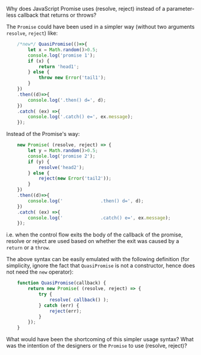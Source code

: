 
Why does JavaScript Promise uses (resolve, reject) instead of a parameter-less callback that returns or throws?

The `Promise` could have been used in a simpler way (without two arguments `resolve`, `reject`) like:
```javascript
    /*new*/ QuasiPromise(()=>{
        let x = Math.random()>0.5;
        console.log('promise 1');
        if (x) {
            return 'head1';
        } else {
            throw new Error('tail1');
        }
    })
    .then((d)=>{
        console.log('.then() d=', d);
    })
    .catch( (ex) =>{
        console.log('.catch() e=', ex.message);
    });
```
Instead of the Promise's way:
```javascript
    new Promise( (resolve, reject) => {
        let y = Math.random()>0.5;
        console.log('promise 2');
        if (y) {
            resolve('head2');
        } else {
            reject(new Error('tail2'));
        }
    })
    .then((d)=>{
        console.log('              .then() d=', d);
    })
    .catch( (ex) =>{
        console.log('              .catch() e=', ex.message);
    });
```
i.e. when the control flow exits the body of the callback of the promise, resolve or reject are used based on whether the exit was caused by a `return` or a `throw`.

The above syntax can be easily emulated with the following definition (for simplicity, ignore the fact that `QuasiPromise` is not a constructor, hence does not need the `new` operator):
```javascript
    function QuasiPromise(callback) {
        return new Promise( (resolve, reject) => {
            try {
                resolve( callback() );
            } catch (err) {
                reject(err);
            }
        });
    }
```
What would have been the shortcoming of this simpler usage syntax? What was the intention of the designers or the `Promise` to use (resolve, reject)?

